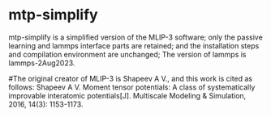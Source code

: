 # mtp-simplify
mtp-simplify is a simplified version of the MLIP-3 software;
only the passive learning and lammps interface parts are retained;
and the installation steps and compilation environment are unchanged;
The version of lammps is lammps-2Aug2023.

#The original creator of MLIP-3 is Shapeev A V., and this work is cited as follows: 
Shapeev A V. Moment tensor potentials: A class of systematically improvable interatomic potentials[J]. Multiscale Modeling & Simulation, 2016, 14(3): 1153-1173.
